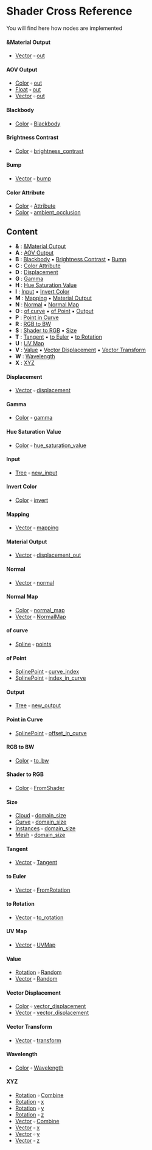 # Shader Cross Reference

You will find here how nodes are implemented

#### &Material Output

- [Vector](geono-vector.md#vector) :white_small_square: [out](geono-vector.md#out)

#### AOV Output

- [Color](geono-color.md#color) :white_small_square: [out](geono-color.md#out)
- [Float](geono-float.md#float) :white_small_square: [out](geono-float.md#out)
- [Vector](geono-vector.md#vector) :white_small_square: [out](geono-vector.md#out)

#### Blackbody

- [Color](geono-color.md#color) :white_small_square: [Blackbody](geono-color.md#blackbody)

#### Brightness Contrast

- [Color](geono-color.md#color) :white_small_square: [brightness_contrast](geono-color.md#brightness_contrast)

#### Bump

- [Vector](geono-vector.md#vector) :white_small_square: [bump](geono-vector.md#bump)

#### Color Attribute

- [Color](geono-color.md#color) :white_small_square: [Attribute](geono-color.md#attribute)
- [Color](geono-color.md#color) :white_small_square: [ambient_occlusion](geono-color.md#ambient_occlusion)

## Content

- **&** : [&Material Output](shader_cross_reference.md#&material-output)
- **A** : [AOV Output](shader_cross_reference.md#aov-output)
- **B** : [Blackbody](shader_cross_reference.md#blackbody) :black_small_square: [Brightness Contrast](shader_cross_reference.md#brightness-contrast) :black_small_square: [Bump](shader_cross_reference.md#bump)
- **C** : [Color Attribute](shader_cross_reference.md#color-attribute)
- **D** : [Displacement](shader_cross_reference.md#displacement)
- **G** : [Gamma](shader_cross_reference.md#gamma)
- **H** : [Hue Saturation Value](shader_cross_reference.md#hue-saturation-value)
- **I** : [Input](shader_cross_reference.md#input) :black_small_square: [Invert Color](shader_cross_reference.md#invert-color)
- **M** : [Mapping](shader_cross_reference.md#mapping) :black_small_square: [Material Output](shader_cross_reference.md#material-output)
- **N** : [Normal](shader_cross_reference.md#normal) :black_small_square: [Normal Map](shader_cross_reference.md#normal-map)
- **O** : [of curve](shader_cross_reference.md#of-curve) :black_small_square: [of Point](shader_cross_reference.md#of-point) :black_small_square: [Output](shader_cross_reference.md#output)
- **P** : [Point in Curve](shader_cross_reference.md#point-in-curve)
- **R** : [RGB to BW](shader_cross_reference.md#rgb-to-bw)
- **S** : [Shader to RGB](shader_cross_reference.md#shader-to-rgb) :black_small_square: [Size](shader_cross_reference.md#size)
- **T** : [Tangent](shader_cross_reference.md#tangent) :black_small_square: [to Euler](shader_cross_reference.md#to-euler) :black_small_square: [to Rotation](shader_cross_reference.md#to-rotation)
- **U** : [UV Map](shader_cross_reference.md#uv-map)
- **V** : [Value](shader_cross_reference.md#value) :black_small_square: [Vector Displacement](shader_cross_reference.md#vector-displacement) :black_small_square: [Vector Transform](shader_cross_reference.md#vector-transform)
- **W** : [Wavelength](shader_cross_reference.md#wavelength)
- **X** : [XYZ](shader_cross_reference.md#xyz)

#### Displacement

- [Vector](geono-vector.md#vector) :white_small_square: [displacement](geono-vector.md#displacement)

#### Gamma

- [Color](geono-color.md#color) :white_small_square: [gamma](geono-color.md#gamma)

#### Hue Saturation Value

- [Color](geono-color.md#color) :white_small_square: [hue_saturation_value](geono-color.md#hue_saturation_value)

#### Input

- [Tree](geono-tree.md#tree) :white_small_square: [new_input](geono-tree.md#new_input)

#### Invert Color

- [Color](geono-color.md#color) :white_small_square: [invert](geono-color.md#invert)

#### Mapping

- [Vector](geono-vector.md#vector) :white_small_square: [mapping](geono-vector.md#mapping)

#### Material Output

- [Vector](geono-vector.md#vector) :white_small_square: [displacement_out](geono-vector.md#displacement_out)

#### Normal

- [Vector](geono-vector.md#vector) :white_small_square: [normal](geono-vector.md#normal)

#### Normal Map

- [Color](geono-color.md#color) :white_small_square: [normal_map](geono-color.md#normal_map)
- [Vector](geono-vector.md#vector) :white_small_square: [NormalMap](geono-vector.md#normalmap)

#### of curve

- [Spline](geono-spline.md#spline) :white_small_square: [points](geono-spline.md#points)

#### of Point

- [SplinePoint](geono-splinepoint.md#splinepoint) :white_small_square: [curve_index](geono-splinepoint.md#curve_index)
- [SplinePoint](geono-splinepoint.md#splinepoint) :white_small_square: [index_in_curve](geono-splinepoint.md#index_in_curve)

#### Output

- [Tree](geono-tree.md#tree) :white_small_square: [new_output](geono-tree.md#new_output)

#### Point in Curve

- [SplinePoint](geono-splinepoint.md#splinepoint) :white_small_square: [offset_in_curve](geono-splinepoint.md#offset_in_curve)

#### RGB to BW

- [Color](geono-color.md#color) :white_small_square: [to_bw](geono-color.md#to_bw)

#### Shader to RGB

- [Color](geono-color.md#color) :white_small_square: [FromShader](geono-color.md#fromshader)

#### Size

- [Cloud](geono-cloud.md#cloud) :white_small_square: [domain_size](geono-cloud.md#domain_size)
- [Curve](geono-curve.md#curve) :white_small_square: [domain_size](geono-curve.md#domain_size)
- [Instances](geono-instances.md#instances) :white_small_square: [domain_size](geono-instances.md#domain_size)
- [Mesh](geono-mesh.md#mesh) :white_small_square: [domain_size](geono-mesh.md#domain_size)

#### Tangent

- [Vector](geono-vector.md#vector) :white_small_square: [Tangent](geono-vector.md#tangent)

#### to Euler

- [Vector](geono-vector.md#vector) :white_small_square: [FromRotation](geono-vector.md#fromrotation)

#### to Rotation

- [Vector](geono-vector.md#vector) :white_small_square: [to_rotation](geono-vector.md#to_rotation)

#### UV Map

- [Vector](geono-vector.md#vector) :white_small_square: [UVMap](geono-vector.md#uvmap)

#### Value

- [Rotation](geono-rotation.md#rotation) :white_small_square: [Random](geono-rotation.md#random)
- [Vector](geono-vector.md#vector) :white_small_square: [Random](geono-vector.md#random)

#### Vector Displacement

- [Color](geono-color.md#color) :white_small_square: [vector_displacement](geono-color.md#vector_displacement)
- [Vector](geono-vector.md#vector) :white_small_square: [vector_displacement](geono-vector.md#vector_displacement)

#### Vector Transform

- [Vector](geono-vector.md#vector) :white_small_square: [transform](geono-vector.md#transform)

#### Wavelength

- [Color](geono-color.md#color) :white_small_square: [Wavelength](geono-color.md#wavelength)

#### XYZ

- [Rotation](geono-rotation.md#rotation) :white_small_square: [Combine](geono-rotation.md#combine)
- [Rotation](geono-rotation.md#rotation) :white_small_square: [x](geono-rotation.md#x)
- [Rotation](geono-rotation.md#rotation) :white_small_square: [y](geono-rotation.md#y)
- [Rotation](geono-rotation.md#rotation) :white_small_square: [z](geono-rotation.md#z)
- [Vector](geono-vector.md#vector) :white_small_square: [Combine](geono-vector.md#combine)
- [Vector](geono-vector.md#vector) :white_small_square: [x](geono-vector.md#x)
- [Vector](geono-vector.md#vector) :white_small_square: [y](geono-vector.md#y)
- [Vector](geono-vector.md#vector) :white_small_square: [z](geono-vector.md#z)